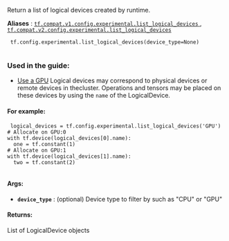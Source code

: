 Return a list of logical devices created by runtime.

**Aliases** : [ `tf.compat.v1.config.experimental.list_logical_devices` ](/api_docs/python/tf/config/experimental/list_logical_devices), [ `tf.compat.v2.config.experimental.list_logical_devices` ](/api_docs/python/tf/config/experimental/list_logical_devices)

```
 tf.config.experimental.list_logical_devices(device_type=None)
 
```

### Used in the guide:
- [Use a GPU](https://tensorflow.google.cn/guide/gpu)
Logical devices may correspond to physical devices or remote devices in thecluster. Operations and tensors may be placed on these devices by using the `name`  of the LogicalDevice.

#### For example:


```
 logical_devices = tf.config.experimental.list_logical_devices('GPU')
# Allocate on GPU:0
with tf.device(logical_devices[0].name):
  one = tf.constant(1)
# Allocate on GPU:1
with tf.device(logical_devices[1].name):
  two = tf.constant(2)
 
```

#### Args:
- **`device_type`** : (optional) Device type to filter by such as "CPU" or "GPU"


#### Returns:
List of LogicalDevice objects

